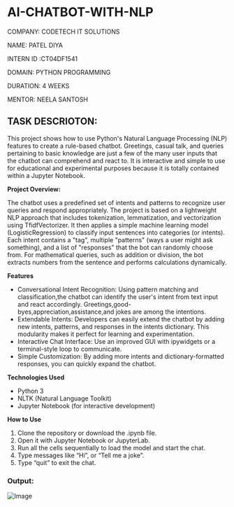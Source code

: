 # AI-CHATBOT-WITH-NLP

COMPANY: CODETECH IT SOLUTIONS

NAME: PATEL DIYA 

INTERN ID :CT04DF1541

DOMAIN: PYTHON PROGRAMMING

DURATION: 4 WEEKS

MENTOR: NEELA SANTOSH

## TASK DESCRIOTON:

This project shows how to use Python's Natural Language Processing (NLP) features to create a rule-based chatbot.  Greetings, casual talk, and queries pertaining to basic knowledge are just a few of the many user inputs that the chatbot can comprehend and react to.  It is interactive and simple to use for educational and experimental purposes because it is totally contained within a Jupyter Notebook.

**Project Overview:**

The chatbot uses a predefined set of intents and patterns to recognize user queries and respond appropriately. The project is based on a lightweight NLP approach that includes tokenization, lemmatization, and vectorization using TfidfVectorizer. It then applies a simple machine learning model (LogisticRegression) to classify input sentences into categories (or intents). Each intent contains a "tag", multiple "patterns" (ways a user might ask something), and a list of "responses" that the bot can randomly choose from. For mathematical queries, such as addition or division, the bot extracts numbers from the sentence and performs calculations dynamically.

**Features**
- Conversational Intent Recognition: Using pattern matching and classification,the chatbot can identify the user's intent from text input and react accordingly. Greetings,good-byes,appreciation,assistance,and jokes are among the intentions.
- Extendable Intents: Developers can easily extend the chatbot by adding new intents, patterns, and responses in the intents dictionary. This modularity makes it perfect for learning and experimentation.
- Interactive Chat Interface: Use an improved GUI with ipywidgets or a terminal-style loop to communicate.
- Simple Customization: By adding more intents and dictionary-formatted responses, you can quickly expand the chatbot.

**Technologies Used**
- Python 3
- NLTK (Natural Language Toolkit)
- Jupyter Notebook (for interactive development)

**How to Use**
1. Clone the repository or download the .ipynb file.
2. Open it with Jupyter Notebook or JupyterLab.
3. Run all the cells sequentially to load the model and start the chat.
4. Type messages like “Hi”, or “Tell me a joke”.
5. Type “quit” to exit the chat.

### Output:
![Image](https://github.com/user-attachments/assets/42600013-eaea-436d-b972-39e56a63db9c)



